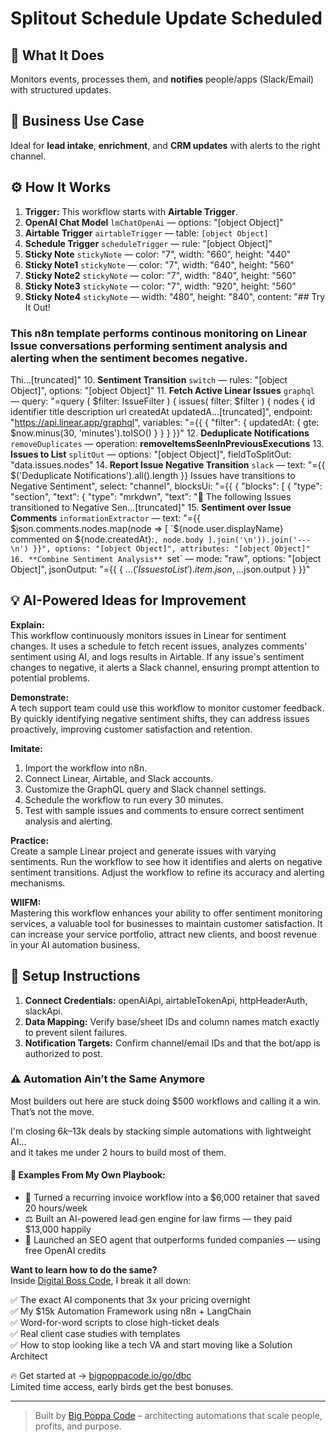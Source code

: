 # Splitout Schedule Update Scheduled
## 🚀 What It Does
Monitors events, processes them, and **notifies** people/apps (Slack/Email) with structured updates.

## 💼 Business Use Case
Ideal for **lead intake**, **enrichment**, and **CRM updates** with alerts to the right channel.

## ⚙️ How It Works
1. **Trigger:** This workflow starts with **Airtable Trigger**.
2. **OpenAI Chat Model** `lmChatOpenAi` — options: "[object Object]"
3. **Airtable Trigger** `airtableTrigger` — table: `[object Object]`
4. **Schedule Trigger** `scheduleTrigger` — rule: "[object Object]"
5. **Sticky Note** `stickyNote` — color: "7", width: "660", height: "440"
6. **Sticky Note1** `stickyNote` — color: "7", width: "640", height: "560"
7. **Sticky Note2** `stickyNote` — color: "7", width: "840", height: "560"
8. **Sticky Note3** `stickyNote` — color: "7", width: "920", height: "560"
9. **Sticky Note4** `stickyNote` — width: "480", height: "840", content: "## Try It Out!
### This n8n template performs continous monitoring on Linear Issue conversations performing sentiment analysis and alerting when the sentiment becomes negative.
Thi…[truncated]"
10. **Sentiment Transition** `switch` — rules: "[object Object]", options: "[object Object]"
11. **Fetch Active Linear Issues** `graphql` — query: "=query (
  $filter: IssueFilter
) {
  issues(
    filter: $filter
  ) {
    nodes {
      id
      identifier
      title
      description
      url
      createdAt
      updatedA…[truncated]", endpoint: "https://api.linear.app/graphql", variables: "={{
{
  "filter": {
    updatedAt: { gte: $now.minus(30, 'minutes').toISO() }
  }
}
}}"
12. **Deduplicate Notifications** `removeDuplicates` — operation: **removeItemsSeenInPreviousExecutions**
13. **Issues to List** `splitOut` — options: "[object Object]", fieldToSplitOut: "data.issues.nodes"
14. **Report Issue Negative Transition** `slack` — text: "={{ $('Deduplicate Notifications').all().length }} Issues have transitions to Negative Sentiment", select: "channel", blocksUi: "={{
{
  "blocks": [
    {
      "type": "section",
      "text": {
          "type": "mrkdwn",
          "text": ":rotating_light: The following Issues transitioned to Negative Sen…[truncated]"
15. **Sentiment over Issue Comments** `informationExtractor` — text: "={{
$json.comments.nodes.map(node => [
  `${node.user.displayName} commented on ${node.createdAt}:`,
   node.body
].join('\n')).join('---\n')
}}", options: "[object Object]", attributes: "[object Object]"
16. **Combine Sentiment Analysis** `set` — mode: "raw", options: "[object Object]", jsonOutput: "={{
{
  ...$('Issues to List').item.json,
  ...$json.output
}
}}"

## 💡 AI-Powered Ideas for Improvement
**Explain:**  
This workflow continuously monitors issues in Linear for sentiment changes. It uses a schedule to fetch recent issues, analyzes comments' sentiment using AI, and logs results in Airtable. If any issue's sentiment changes to negative, it alerts a Slack channel, ensuring prompt attention to potential problems.

**Demonstrate:**  
A tech support team could use this workflow to monitor customer feedback. By quickly identifying negative sentiment shifts, they can address issues proactively, improving customer satisfaction and retention.

**Imitate:**  
1. Import the workflow into n8n.
2. Connect Linear, Airtable, and Slack accounts.
3. Customize the GraphQL query and Slack channel settings.
4. Schedule the workflow to run every 30 minutes.
5. Test with sample issues and comments to ensure correct sentiment analysis and alerting.

**Practice:**  
Create a sample Linear project and generate issues with varying sentiments. Run the workflow to see how it identifies and alerts on negative sentiment transitions. Adjust the workflow to refine its accuracy and alerting mechanisms.

**WIIFM:**  
Mastering this workflow enhances your ability to offer sentiment monitoring services, a valuable tool for businesses to maintain customer satisfaction. It can increase your service portfolio, attract new clients, and boost revenue in your AI automation business.

## 🔧 Setup Instructions
1. **Connect Credentials:** openAiApi, airtableTokenApi, httpHeaderAuth, slackApi.
2. **Data Mapping:** Verify base/sheet IDs and column names match exactly to prevent silent failures.
3. **Notification Targets:** Confirm channel/email IDs and that the bot/app is authorized to post.

### ⚠️ Automation Ain’t the Same Anymore

Most builders out here are stuck doing $500 workflows and calling it a win.  
That’s not the move.  

I'm closing $6k–$13k deals by stacking simple automations with lightweight AI...  
and it takes me under 2 hours to build most of them.

#### 🧠 Examples From My Own Playbook:
- 🔁 Turned a recurring invoice workflow into a $6,000 retainer that saved 20 hours/week  
- ⚖️ Built an AI-powered lead gen engine for law firms — they paid $13,000 happily  
- 🚀 Launched an SEO agent that outperforms funded companies — using free OpenAI credits  

**Want to learn how to do the same?**  
Inside [Digital Boss Code](https://bigpoppacode.io/go/dbc), I break it all down:

✅ The exact AI components that 3x your pricing overnight  
✅ My $15k Automation Framework using n8n + LangChain  
✅ Word-for-word scripts to close high-ticket deals  
✅ Real client case studies with templates  
✅ How to stop looking like a tech VA and start moving like a Solution Architect  

🔥 Get started at → [bigpoppacode.io/go/dbc](https://bigpoppacode.io/go/dbc)  
Limited time access, early birds get the best bonuses.

---
> Built by [Big Poppa Code](https://bigpoppacode.io) – architecting automations that scale people, profits, and purpose.
